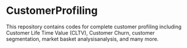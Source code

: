 # CustomerProfiling
This repository contains codes for complete customer profiling including Customer Life Time Value (CLTV), Customer Churn, customer segmentation, market basket analysisanalysis, and many more.
